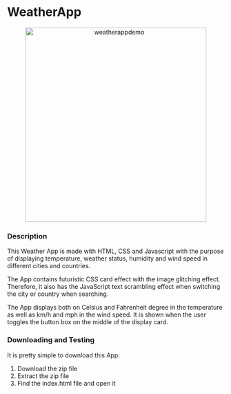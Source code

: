 # WeatherApp

<p align="center">
  <img src="https://github.com/user-attachments/assets/10cedc66-8204-44b8-aa9f-ead22d809370" alt="weatherappdemo" width="420" height="450">
</p>

### Description

This Weather App is made with HTML, CSS and Javascript with the purpose of displaying temperature, weather status, humidity and wind speed in different cities and countries.

The App contains futuristic CSS card effect with the image glitching effect. 
Therefore, it also has the JavaScript text scrambling effect when switching the city or country when searching.

The App displays both on Celsius and Fahrenheit degree in the temperature as well as km/h and mph in the wind speed. 
It is shown when the user toggles the button box on the middle of the display card.

### Downloading and Testing

It is pretty simple to download this App:
1. Download the zip file
2. Extract the zip file
3. Find the index.html file and open it
